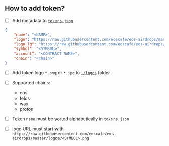 ## How to add token?

- [ ] Add metadata to [`tokens.json`](tokens.json)

```json
{
    "name": "<NAME>",
    "logo": "https://raw.githubusercontent.com/eoscafe/eos-airdrops/master/logos/<SYMBOL>.png",
    "logo_lg": "https://raw.githubusercontent.com/eoscafe/eos-airdrops/master/logos/<SYMBOL>.png",
    "symbol": "<SYMBOL>",
    "account": "<CONTRACT NAME>",
    "chain": "<chain>"
}
```

- [ ] Add token logo `*.png` or `*.jpg` to [`./logos`](./logos) folder

- [ ] Supported chains:
  - eos
  - telos
  - wax
  - proton

- [ ] Token `name` must be sorted alphabetically in `tokens.json`
- [ ] logo URL must start with `https://raw.githubusercontent.com/eoscafe/eos-airdrops/master/logos/<SYMBOL>.png`